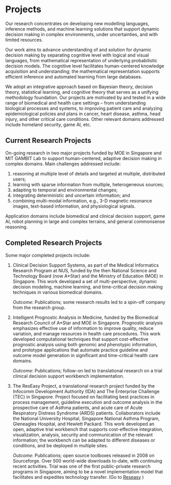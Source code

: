 # Projects
Our research concentrates on developing new modelling languages, inference methods, and machine learning solutions that support dynamic decision making in complex environments, under uncertainties, and with limited resources.

Our work aims to advance understanding of and solution for dynamic decision making by separating cognitive level with logical and visual languages, from mathematical representation of underlying probabilistic decision models. The cognitive level facilitates human-centered knowledge acquisition and understanding; the mathematical representation supports efficient inference and automated learning from large databases.

We adopt an integrative approach based on Bayesian theory, decision theory, statistical learning, and cognitive theory that serves as a unifying methodology foundation. Our projects are motivated by and tested in a wide range of biomedical and health care settings – from understanding biological processes and systems, to improving patient care and analyzing epidemiological policies and plans in cancer, heart disease, asthma, head injury, and other critical care conditions. Other relevant domains addressed include homeland security, game AI, etc.

## Current Research Projects
On-going research in two major projects funded by MOE in Singapore and MIT GAMBIT Lab to support human-centered, adaptive decision making in complex domains. Main challenges addressed include:

1. reasoning at multiple level of details and targeted at multiple, distributed users;
2. learning with sparse information from multiple, heterogeneous sources;
3. adapting to temporal and environmental changes;
4. integrating deterministic and uncertain information; and
5. combining multi-modal information, e.g., 3-D magnetic resonance images, text-based information, and physiological signals.

Application domains include biomedical and clinical decision support, game AI, robot planning in large and complex terrains, and general commonsense reasoning.

## Completed Research Projects
Some major completed projects include:

1. Clinical Decision Support Systems, as part of the Medical Informatics Research Program at NUS, funded by the then National Science and Technology Board (now A*Star) and the Ministry of Education (MOE) in Singapore. This work developed a set of multi-perspective, dynamic decision modeling, machine learning, and time-critical decision making techniques in various biomedical domains.

	_Outcome_: Publications; some research results led to a spin-off company from the research group.
	
2. Intelligent Prognostic Analysis in Medicine, funded by the Biomedical Research Council of A*Star and MOE in Singapore. Prognostic analysis emphasizes effective use of information to improve quality, reduce variation, and manage resources in health care procedures. This work developed computational techniques that support cost-effective prognostic analysis using both genomic and phenotypic information, and prototype applications that automate practice guideline and outcome model generation in significant and time-critical health care domains.

	_Outcome_: Publications; follow-on led to translational research on a trial clinical decision support workbench implementation.

3. The ResEasy Project, a translational research project funded by the Infocomm Development Authority (IDA) and The Enterprise Challenge (TEC) in Singapore. Project focused on facilitating best practices in process management, guideline execution and outcome analysis in the prospective care of Asthma patients, and acute care of Acute Respiratory Distress Syndrome (ARDS) patients. Collaborators include the National University Hospital, Singapore National Asthma Program, Gleneagles Hospital, and Hewlett Packard. This work developed an open, adaptive trial workbench that supports cost-effective integration, visualization, analysis, security and communication of the relevant information; the workbench can be adapted to different diseases or conditions, and be deployed in multiple sites.

	_Outcome_: Publications; open source toolboxes released in 2008 on Sourceforge. Over 500 world-wide downloads to-date, with continuing recent activities. Trial was one of the first public-private research programs in Singapore, aiming to be a novel implementation model that facilitates and expedites technology transfer. (Go to [Reseasy](reeasy.md) )